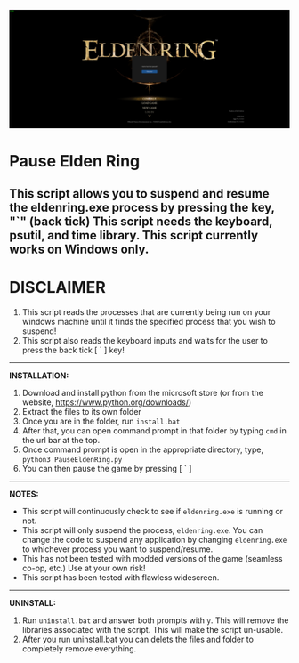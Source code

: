 ![image](https://raw.githubusercontent.com/Malik-A-99/PauseEldenRing/main/preview.png)

# Pause Elden Ring

This script allows you to suspend and resume the eldenring.exe process by pressing the key, "`" (back tick)
This script needs the keyboard, psutil, and time library.
This script currently works on Windows only.
---
# DISCLAIMER
1. This script reads the processes that are currently being run on your windows machine until it finds the specified process that you wish to suspend!
2. This script also reads the keyboard inputs and waits for the user to press the back tick [  `  ] key!
---
**INSTALLATION:**
1. Download and install python from the microsoft store (or from the website, https://www.python.org/downloads/)
2. Extract the files to its own folder
3. Once you are in the folder, run `install.bat`
4. After that, you can open command prompt in that folder by typing `cmd` in the url bar at the top.
5. Once command prompt is open in the appropriate directory, type, `python3 PauseEldenRing.py`
6. You can then pause the game by pressing [ ` ]
---
**NOTES:**
- This script will continuously check to see if `eldenring.exe` is running or not.
- This script will only suspend the process, `eldenring.exe`. You can change the code to suspend any application by changing `eldenring.exe` to whichever process you want to suspend/resume.
- This has not been tested with modded versions of the game (seamless co-op, etc.) Use at your own risk!
- This script has been tested with flawless widescreen.
---
**UNINSTALL:**
1. Run `uninstall.bat` and answer both prompts with `y`. This will remove the libraries associated with the script. This will make the script un-usable.
2. After you run uninstall.bat you can delets the files and folder to completely remove everything.
